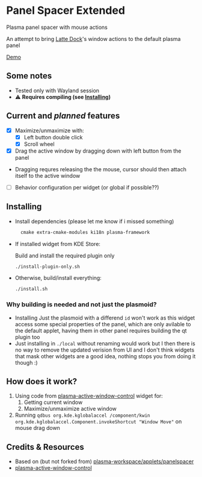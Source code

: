 # Panel Spacer Extended

Plasma panel spacer with mouse actions

An attempt to bring [Latte Dock](https://github.com/KDE/latte-dock)'s window actions to the default plasma panel

[Demo](https://github.com/luisbocanegra/plasma-panel-spacer-extended/assets/15076387/13aad327-9b03-49a1-bb16-6b035dad8a9e)

## Some notes

* Tested only with Wayland session
* ⚠️ **Requires compiling (see [Installing](#installing))**

## Current and *planned* features

* [x] Maximize/unmaximize with:
  * [x] Left button double click
  * [x] Scroll wheel
* [x] Drag the active window by dragging down with left button from the panel
* Dragging requres releasing the the mouse, cursor should then attach itself to the active window
* [ ] Behavior configuration per widget (or global if possible??)

## Installing

* Install dependencies (please let me know if i missed something)

  ```txt
    cmake extra-cmake-modules ki18n plasma-framework
  ```

* If installed widget from KDE Store:
  
  Build and install the required plugin only
  
  ```sh
  ./install-plugin-only.sh
  ```

* Otherwise, build/install everything:

  ```sh
  ./install.sh
  ```

### Why building is needed and not just the plasmoid?

* Installing Just the plasmoid with a differend `id` won't work as this widget access some special properties of the panel, which are only avilable to the default applet, having them in other panel requires building the qt plugin too
* Just installing in `./local` without renaming would work but I then there is no way to remove the updated verision from UI and I don't think widgets that mask other widgets are a good idea, nothing stops you from doing it though :)

## How does it work?

1. Using code from [plasma-active-window-control](https://invent.kde.org/plasma/plasma-active-window-control) widget for:
   1. Getting current window
   2. Maximize/unmaximize active window
2. Running `qdbus org.kde.kglobalaccel /component/kwin org.kde.kglobalaccel.Component.invokeShortcut "Window Move"` on mouse drag down

## Credits & Resources

* Based on (but not forked from) [plasma-workspace/applets/panelspacer](https://invent.kde.org/plasma/plasma-workspace/-/tree/master/applets/panelspacer)
* [plasma-active-window-control](https://invent.kde.org/plasma/plasma-active-window-control)
